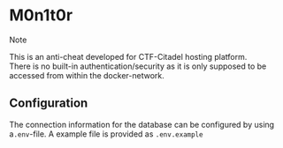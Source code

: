 # M0n1t0r

> [!NOTE]
> This is an anti-cheat developed for CTF-Citadel hosting platform. <br/>
> There is no built-in authentication/security as it is only supposed to be accessed from within the docker-network.

## Configuration

The connection information for the database can be configured by using a`.env`-file.
A example file is provided as `.env.example`
